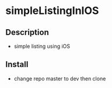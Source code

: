 # simpleListingInIOS 

## Description
 - simple listing using iOS

## Install
 - change repo master to dev then clone
 
